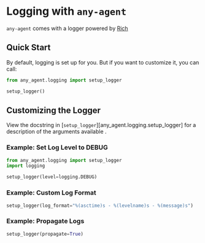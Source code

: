 # Logging with `any-agent`

 `any-agent` comes with a logger powered by [Rich](https://github.com/Textualize/rich)

## Quick Start

By default, logging is set up for you. But if you want to customize it, you can call:

```python
from any_agent.logging import setup_logger

setup_logger()
```

## Customizing the Logger

View the docstring in [`setup_logger`][any_agent.logging.setup_logger] for a description of the arguments available .

### Example: Set Log Level to DEBUG

```python
from any_agent.logging import setup_logger
import logging

setup_logger(level=logging.DEBUG)
```

### Example: Custom Log Format

```python
setup_logger(log_format="%(asctime)s - %(levelname)s - %(message)s")
```

### Example: Propagate Logs

```python
setup_logger(propagate=True)
```

